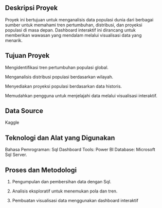 ## Deskripsi Proyek
Proyek ini bertujuan untuk menganalisis data populasi dunia dari berbagai sumber untuk memahami tren pertumbuhan, distribusi, dan proyeksi populasi di masa depan. Dashboard interaktif ini dirancang untuk memberikan wawasan yang mendalam melalui visualisasi data yang menarik.

## Tujuan Proyek
Mengidentifikasi tren pertumbuhan populasi global.

Menganalisis distribusi populasi berdasarkan wilayah.

Menyediakan proyeksi populasi berdasarkan data historis.

Memudahkan pengguna untuk menjelajahi data melalui visualisasi interaktif.

## Data Source
Kaggle

## Teknologi dan Alat yang Digunakan
Bahasa Pemrograman: Sql
Dashboard Tools: Power BI
Database: Microsoft Sql Server.

## Proses dan Metodologi
 1. Pengumpulan dan pembersihan data dengan Sql.
    
 2. Analisis eksploratif untuk menemukan pola dan tren.
  
 3. Pembuatan visualisasi data menggunakan dashboard interaktif
